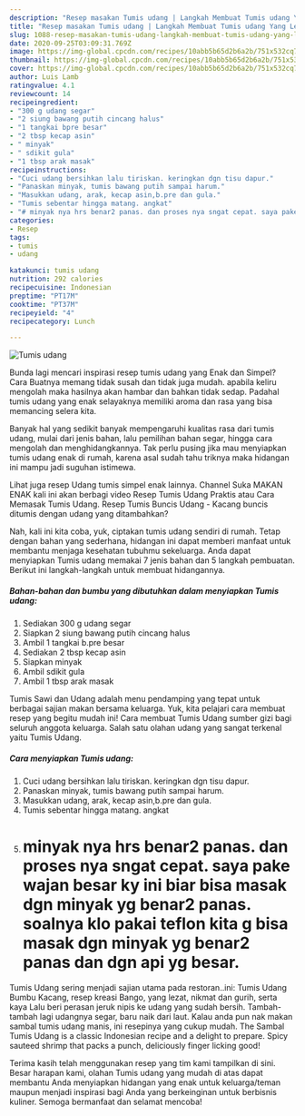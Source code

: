 ```yaml
---
description: "Resep masakan Tumis udang | Langkah Membuat Tumis udang Yang Lezat Sekali"
title: "Resep masakan Tumis udang | Langkah Membuat Tumis udang Yang Lezat Sekali"
slug: 1088-resep-masakan-tumis-udang-langkah-membuat-tumis-udang-yang-lezat-sekali
date: 2020-09-25T03:09:31.769Z
image: https://img-global.cpcdn.com/recipes/10abb5b65d2b6a2b/751x532cq70/tumis-udang-foto-resep-utama.jpg
thumbnail: https://img-global.cpcdn.com/recipes/10abb5b65d2b6a2b/751x532cq70/tumis-udang-foto-resep-utama.jpg
cover: https://img-global.cpcdn.com/recipes/10abb5b65d2b6a2b/751x532cq70/tumis-udang-foto-resep-utama.jpg
author: Luis Lamb
ratingvalue: 4.1
reviewcount: 14
recipeingredient:
- "300 g udang segar"
- "2 siung bawang putih cincang halus"
- "1 tangkai bpre besar"
- "2 tbsp kecap asin"
- " minyak"
- " sdikit gula"
- "1 tbsp arak masak"
recipeinstructions:
- "Cuci udang bersihkan lalu tiriskan. keringkan dgn tisu dapur."
- "Panaskan minyak, tumis bawang putih sampai harum."
- "Masukkan udang, arak, kecap asin,b.pre dan gula."
- "Tumis sebentar hingga matang. angkat"
- "# minyak nya hrs benar2 panas. dan proses nya sngat cepat. saya pake wajan besar ky ini biar bisa masak dgn minyak yg benar2 panas. soalnya klo pakai teflon kita g bisa masak dgn minyak yg benar2 panas dan dgn api yg besar."
categories:
- Resep
tags:
- tumis
- udang

katakunci: tumis udang 
nutrition: 292 calories
recipecuisine: Indonesian
preptime: "PT17M"
cooktime: "PT37M"
recipeyield: "4"
recipecategory: Lunch

---
```



![Tumis udang](https://img-global.cpcdn.com/recipes/10abb5b65d2b6a2b/751x532cq70/tumis-udang-foto-resep-utama.jpg)

Bunda lagi mencari inspirasi resep tumis udang yang Enak dan Simpel? Cara Buatnya memang tidak susah dan tidak juga mudah. apabila keliru mengolah maka hasilnya akan hambar dan bahkan tidak sedap. Padahal tumis udang yang enak selayaknya memiliki aroma dan rasa yang bisa memancing selera kita.

Banyak hal yang sedikit banyak mempengaruhi kualitas rasa dari tumis udang, mulai dari jenis bahan, lalu pemilihan bahan segar, hingga cara mengolah dan menghidangkannya. Tak perlu pusing jika mau menyiapkan tumis udang enak di rumah, karena asal sudah tahu triknya maka hidangan ini mampu jadi suguhan istimewa.

Lihat juga resep Udang tumis simpel enak lainnya. Channel Suka MAKAN ENAK kali ini akan berbagi video Resep Tumis Udang Praktis atau Cara Memasak Tumis Udang. Resep Tumis Buncis Udang - Kacang buncis ditumis dengan udang yang ditambahkan?


Nah, kali ini kita coba, yuk, ciptakan tumis udang sendiri di rumah. Tetap dengan bahan yang sederhana, hidangan ini dapat memberi manfaat untuk membantu menjaga kesehatan tubuhmu sekeluarga. Anda dapat menyiapkan Tumis udang memakai 7 jenis bahan dan 5 langkah pembuatan. Berikut ini langkah-langkah untuk membuat hidangannya.

<!--inarticleads1-->

##### Bahan-bahan dan bumbu yang dibutuhkan dalam menyiapkan Tumis udang:

1. Sediakan 300 g udang segar
1. Siapkan 2 siung bawang putih cincang halus
1. Ambil 1 tangkai b.pre besar
1. Sediakan 2 tbsp kecap asin
1. Siapkan  minyak
1. Ambil  sdikit gula
1. Ambil 1 tbsp arak masak


Tumis Sawi dan Udang adalah menu pendamping yang tepat untuk berbagai sajian makan bersama keluarga. Yuk, kita pelajari cara membuat resep yang begitu mudah ini! Cara membuat Tumis Udang sumber gizi bagi seluruh anggota keluarga. Salah satu olahan udang yang sangat terkenal yaitu Tumis Udang. 

<!--inarticleads2-->

##### Cara menyiapkan Tumis udang:

1. Cuci udang bersihkan lalu tiriskan. keringkan dgn tisu dapur.
1. Panaskan minyak, tumis bawang putih sampai harum.
1. Masukkan udang, arak, kecap asin,b.pre dan gula.
1. Tumis sebentar hingga matang. angkat
1. # minyak nya hrs benar2 panas. dan proses nya sngat cepat. saya pake wajan besar ky ini biar bisa masak dgn minyak yg benar2 panas. soalnya klo pakai teflon kita g bisa masak dgn minyak yg benar2 panas dan dgn api yg besar.


Tumis Udang sering menjadi sajian utama pada restoran..ini: Tumis Udang Bumbu Kacang, resep kreasi Bango, yang lezat, nikmat dan gurih, serta kaya Lalu beri perasan jeruk nipis ke udang yang sudah bersih. Tambah-tambah lagi udangnya segar, baru naik dari laut. Kalau anda pun nak makan sambal tumis udang manis, ini resepinya yang cukup mudah. The Sambal Tumis Udang is a classic Indonesian recipe and a delight to prepare. Spicy sauteed shrimp that packs a punch, deliciously finger licking good! 

Terima kasih telah menggunakan resep yang tim kami tampilkan di sini. Besar harapan kami, olahan Tumis udang yang mudah di atas dapat membantu Anda menyiapkan hidangan yang enak untuk keluarga/teman maupun menjadi inspirasi bagi Anda yang berkeinginan untuk berbisnis kuliner. Semoga bermanfaat dan selamat mencoba!
